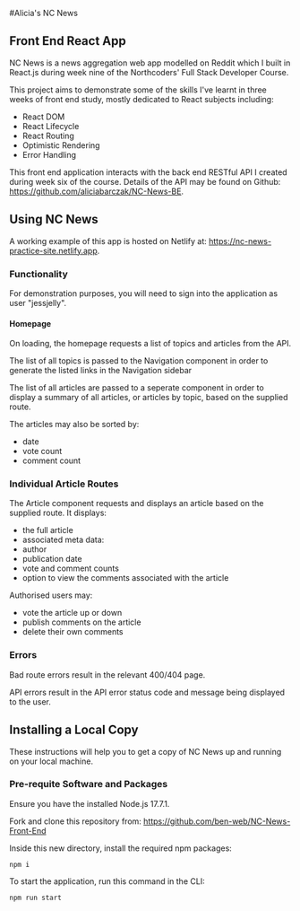 #Alicia's NC News

## Front End React App

NC News is a news aggregation web app modelled on Reddit which I built in React.js during week nine of the Northcoders' Full Stack Developer Course.

This project aims to demonstrate some of the skills I've learnt in three weeks of front end study, mostly dedicated to React subjects including:

- React DOM
- React Lifecycle
- React Routing
- Optimistic Rendering
- Error Handling

This front end application interacts with the back end RESTful API I created during week six of the course. Details of the API may be found on Github: https://github.com/aliciabarczak/NC-News-BE.

## Using NC News

A working example of this app is hosted on Netlify at: https://nc-news-practice-site.netlify.app.

### Functionality

For demonstration purposes, you will need to sign into the application as user "jessjelly".

#### Homepage

On loading, the homepage requests a list of topics and articles from the API.

The list of all topics is passed to the Navigation component in order to generate the listed links in the Navigation sidebar

The list of all articles are passed to a seperate component in order to display a summary of all articles, or articles by topic, based on the supplied route.

The articles may also be sorted by:

- date
- vote count
- comment count

### Individual Article Routes

The Article component requests and displays an article based on the supplied route. It displays:

- the full article
- associated meta data:
- author
- publication date
- vote and comment counts
- option to view the comments associated with the article

Authorised users may:

- vote the article up or down
- publish comments on the article
- delete their own comments

### Errors

Bad route errors result in the relevant 400/404 page.

API errors result in the API error status code and message being displayed to the user.

## Installing a Local Copy

These instructions will help you to get a copy of NC News up and running on your local machine.

### Pre-requite Software and Packages

Ensure you have the installed Node.js 17.7.1.

Fork and clone this repository from: https://github.com/ben-web/NC-News-Front-End

Inside this new directory, install the required npm packages:

```
npm i
```

To start the application, run this command in the CLI:

```
npm run start
```
